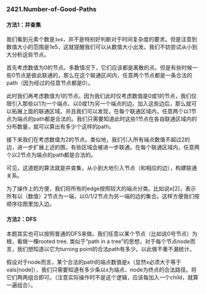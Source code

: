 ### 2421.Number-of-Good-Paths

#### 方法1：并查集
我们看到元素个数是`3e4`，并不是特别好判断对于时间复杂度的要求。但是注意到数值大小的范围是1e5，这就提醒我们可以从数值大小出发。我们不妨尝试从小到大分析这些节点。

首先考虑数值为0的节点。多数情况下，它们应该都是离散的点。但是有些时候一些0节点是彼此联通的，那么在这个联通区间内，任意两个节点都是一条合法的path（因为经过的任意节点都是0）。

此时我们再考虑数值为1的节点。因为我们此时仅考虑数值是0或1的节点，我们仅限引入那些以1为一个端点、以0或1为另一个端点的边。加入这些边后，那么就可以拓展上面的联通区域。并且我们可以发现，在每个联通区域内，任意两个以1节点为端点的path都是合法的。我们只需要知道此时这些1节点在各自联通区域内的分布数量，就可以算出有多少个这样的path。

接下来我们在考虑数值为2的节点。类似地，我们引入所有端点数值不超过2的边，进一步扩展上述的图，有些区域会被进一步联通。在每个联通区域内，任意两个以2节点为端点的path都是合法的。

可见，这道题的算法就是并查集，从小到大地引入节点（和相应的边），构建联通关系。

为了操作上的方便，我们将所有的edge按照较大的端点分类。比如说e[2]，表示所有以（数值）2节点为一端，以0/1/2节点为另一端的边的集合。这样方便我们按顺序往图里加入边。

#### 方法2：DFS
本题其实也可以按照普通的DFS来做。我们任意以某个节点（比如说0号节点）为根，看做一棵rooted tree. 类似于“path in a tree”的思想，对于每个节点node而言，我们想知道以它为turning point的合法path有多少。以此做不重不漏统计。

假设对于node而言，某个合法的path的端点数值是x（显然x必须大于等于vals[node]），我们只需要知道有多少条以x为端点、node为终点的合法路径。将它们两两组合即可。（注意实际操作时不是这个逻辑，应该每加入一个child，就算一遍组合）。
